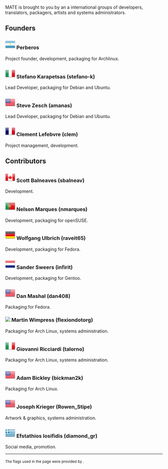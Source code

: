 <!--
.. link:
.. description:
.. tags: 
.. date: 2011-12-05 07:25:21
.. title: Team
.. slug: team
-->

MATE is brought to you by an a international groups of developers,
translators, packagers, artists and systems administrators.

## Founders

### ![](/assets/img/flags/32/Argentina.png) Perberos

Project founder, development, packaging for Archlinux.

### ![](/assets/img/flags/32/Italy.png) Stefano Karapetsas (stefano-k)

Lead Developer, packaging for Debian and Ubuntu.

### ![](/assets/img/flags/32/USA.png) Steve Zesch (amanas)

Lead Developer, packaging for Debian and Ubuntu.

### ![](/assets/img/flags/32/France.png) Clement Lefebvre (clem)

Project management, development.

## Contributors

### ![](/assets/img/flags/32/Canada.png) Scott Balneaves (sbalneav)

Development.

### ![](/assets/img/flags/32/Portugal.png) Nelson Marques (nmarques)

Development, packaging for openSUSE.

### ![](/assets/img/flags/32/Germany.png) Wolfgang Ulbrich (raveit65)

Development, packaging for Fedora.

### ![](/assets/img/flags/32/Netherlands.png) Sander Sweers (infirit)

Development, packaging for Gentoo.

### ![](/assets/img/flags/32/USA.png) Dan Mashal (dan408)

Packaging for Fedora.

### ![](/assets/img/flags/32/United%20Kingdom\(Great%20Britain\).png) Martin Wimpress (flexiondotorg)

Packaging for Arch Linux, systems administration.

### ![](/assets/img/flags/32/Italy.png) Giovanni Ricciardi (talorno)

Packaging for Arch Linux, systems administration.

### ![](/assets/img/flags/32/USA.png) Adam Bickley (bickman2k)

Packaging for Arch Linux.

### ![](/assets/img/flags/32/USA.png) Joseph Krieger (Rowen_Stipe)

Artwork & graphics, systems administration.

### ![](/assets/img/flags/32/Greece.png) Efstathios Iosifidis (diamond_gr)

Social media, promotion.

---------------------------------------

<small>
The flags used in the page were provided by <http://www.icondrawer.com>.
</small>
